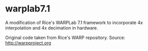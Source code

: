 # warplab7.1
A modification of Rice's WARPLab 7.1 framework to incorporate 4x interpolation and 4x decimation in hardware. 

Original code taken from Rice's WARP repository. Source: http://warpproject.org
